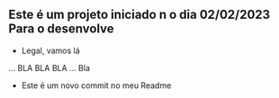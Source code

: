 ## Este é um projeto iniciado n o dia 02/02/2023 Para o desenvolve
 - Legal, vamos lá 

 ... BLA BLA BLA
 ... Bla

  - Este é um novo commit no meu Readme